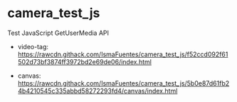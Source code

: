 # camera_test_js

Test JavaScript GetUserMedia API

- video-tag: https://rawcdn.githack.com/IsmaFuentes/camera_test_js/f52ccd092f61502d73bf3874ff3972bd2e69de06/index.html

- canvas: https://rawcdn.githack.com/IsmaFuentes/camera_test_js/5b0e87d61fb24b4210545c335abbd58272293fd4/canvas/index.html
